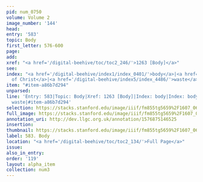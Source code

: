 ```yaml
---
pid: num_0750
volume: Volume 2
image_number: '144'
head: 
entry: '583'
topic: Body
first_letter: 576-600
page: 
add: 
xref: "<a href='/digital-beehive/toc/toc2_246/'>1263 [Body]</a>"
see: 
index: "<a href='/digital-beehive/index1/index_0401/'>body</a>|<a href='/digital-beehive/index1/index_0402/'>body
  of Christ</a>|<a href='/digital-beehive/index5/index_4486/'>waste</a>"
item: "#item-a86b7d294"
unparsed: 
line: 'Entry: 583|Topic: Body|Xref: 1263 [Body]|Index: body|Index: body of Christ|Index:
  waste|#item-a86b7d294'
selection: https://stacks.stanford.edu/image/iiif/fm855tg5659%2F1607_0611/884,2010,2787,984/full/0/default.jpg
full_image: https://stacks.stanford.edu/image/iiif/fm855tg5659%2F1607_0611/full/full/0/default.jpg
annotation_uri: http://dev.llgc.org.uk/annotation/1576875146525
insertion: 
thumbnail: https://stacks.stanford.edu/image/iiif/fm855tg5659%2F1607_0611/884,2010,600,180/250,/0/default.jpg
label: 583. Body
location: "<a href='/digital-beehive/toc/toc2_134/'>Full Page</a>"
issue: 
also_in_entry: 
order: '119'
layout: alpha_item
collection: num3
---
```

